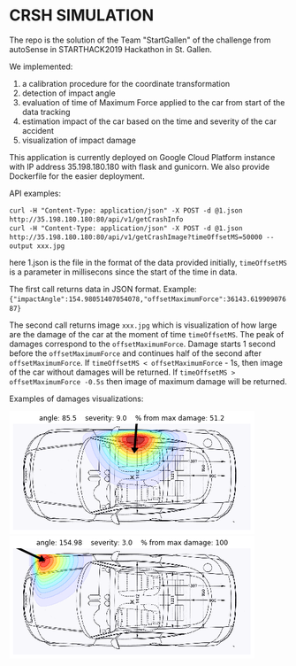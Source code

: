 # CRSH SIMULATION

The repo is the solution of the Team "StartGallen" of the challenge from autoSense in STARTHACK2019 Hackathon in St. Gallen.

We implemented:
1. a calibration procedure for the coordinate transformation
2. detection of impact angle
3. evaluation of time of Maximum Force applied to the car from start of the data tracking
4. estimation impact of the car based on the time and severity of the car accident
5. visualization of impact damage

This application is currently deployed on Google Cloud Platform
instance with IP address 35.198.180.180 with flask and gunicorn. We
also provide Dockerfile for the easier deployment.

API examples:

    curl -H "Content-Type: application/json" -X POST -d @1.json  http://35.198.180.180:80/api/v1/getCrashInfo
    curl -H "Content-Type: application/json" -X POST -d @1.json  http://35.198.180.180:80/api/v1/getCrashImage?timeOffsetMS=50000 --output xxx.jpg


here 1.json is the file in the format of the data provided initially,
`timeOffsetMS` is a parameter in millisecons since the start of the
time in data.

The first call returns data in JSON format. Example:
`{"impactAngle":154.98051407054078,"offsetMaximumForce":36143.61990907687}`

The second call returns image `xxx.jpg` which is visualization of how
large are the damage of the car at the moment of time
`timeOffsetMS`. The peak of damages correspond to the
`offsetMaximumForce`. Damage starts 1 second before the
`offsetMaximumForce` and continues half of the second after
`offsetMaximumForce`. If `timeOffsetMS < offsetMaximumForce` - 1s,
then image of the car without damages will be returned. If
`timeOffsetMS > offsetMaximumForce -0.5s` then image of maximum damage
will be returned.

Examples of damages visualizations:

![Car number 1](img/image1.png)
![Car number 2](img/image2.png)
